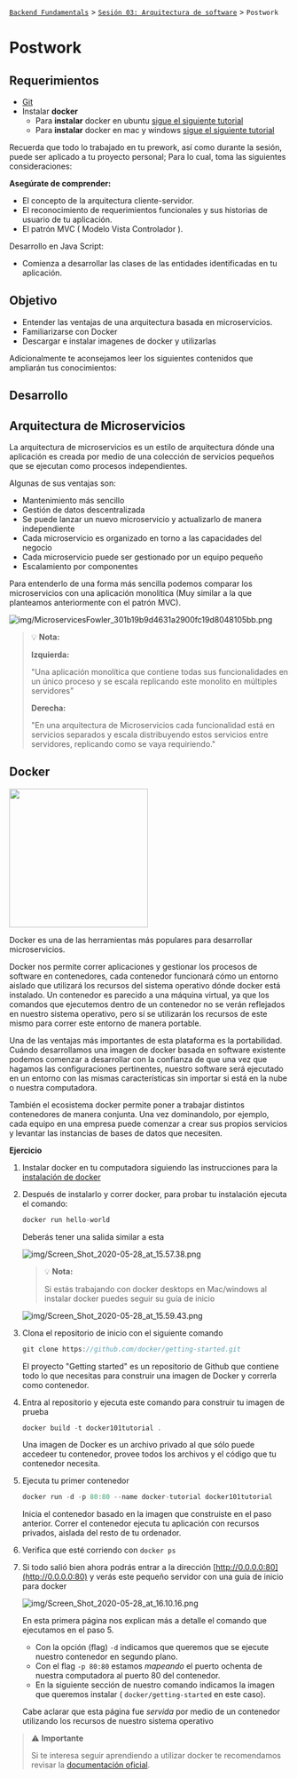 [`Backend Fundamentals`](../../README.md) > [`Sesión 03: Arquitectura de software`](../README.md) > `Postwork`

# Postwork

## Requerimientos

+ [Git](https://git-scm.com/downloads)
+ Instalar **docker**
  +  Para **instalar** docker en ubuntu  [sigue el siguiente tutorial](https://docs.docker.com/engine/install/ubuntu/)
  + Para **instalar** docker en mac y windows [sigue el siguiente tutorial](https://www.docker.com/products/docker-desktop)

Recuerda que todo lo trabajado en tu prework, así como durante la sesión, puede ser aplicado a tu proyecto personal; Para lo cual, toma las siguientes consideraciones:

**Asegúrate de comprender:**

- El concepto de la arquitectura cliente-servidor.
- El reconocimiento de requerimientos funcionales y sus historias de usuario de tu aplicación.
- El patrón MVC ( Modelo Vista Controlador ).

Desarrollo en Java Script:
- Comienza a desarrollar las clases de las entidades identificadas en tu aplicación.

## Objetivo

- Entender las ventajas de una arquitectura basada en microservicios.
- Familiarizarse con Docker
- Descargar e instalar imagenes de docker y utilizarlas

Adicionalmente te aconsejamos leer los siguientes contenidos que ampliarán tus conocimientos:

## Desarrollo

## Arquitectura de Microservicios

La arquitectura de microservicios es un estilo de arquitectura dónde una aplicación es creada por medio de una colección de servicios pequeños que se ejecutan como procesos independientes.

Algunas de sus ventajas son:

- Mantenimiento más sencillo
- Gestión de datos descentralizada
- Se puede lanzar un nuevo microservicio y actualizarlo de manera independiente
- Cada microservicio es organizado en torno a las capacidades del negocio
- Cada microservicio puede ser gestionado por un equipo pequeño
- Escalamiento por componentes

Para entenderlo de una forma más sencilla podemos comparar los microservicios con una aplicación monolítica (Muy similar a la que planteamos anteriormente con el patrón MVC).

![img/MicroservicesFowler_301b19b9d4631a2900fc19d8048105bb.png](img/MicroservicesFowler_301b19b9d4631a2900fc19d8048105bb.png)

>💡 **Nota:**
>
> **Izquierda:**
>
> "Una aplicación monolítica que contiene todas sus funcionalidades en un único proceso y se escala replicando este monolito en múltiples servidores"
>
>**Derecha:**
>
>"En una arquitectura de Microservicios cada funcionalidad está en servicios separados y escala distribuyendo estos servicios entre servidores, replicando como se vaya requiriendo."

## **Docker**


<img src="https://external-content.duckduckgo.com/iu/?u=http%3A%2F%2Flogos-download.com%2Fwp-content%2Fuploads%2F2016%2F09%2FDocker_logo.png&f=1&nofb=1" width="250px">

Docker es una de las herramientas más populares para desarrollar microservicios.

Docker nos permite correr aplicaciones y gestionar los procesos de software en contenedores, cada contenedor funcionará cómo un entorno aislado que utilizará los recursos del sistema operativo dónde docker está instalado. Un contenedor es parecido a una máquina virtual, ya que los comandos que ejecutemos dentro de un contenedor no se verán reflejados en nuestro sistema operativo, pero sí se utilizarán los recursos de este mismo para correr este entorno de manera portable.

Una de las ventajas más importantes de esta plataforma es la portabilidad. Cuándo desarrollamos una imagen de docker basada en software existente podemos comenzar a desarrollar con la confianza de que una vez que hagamos las configuraciones pertinentes, nuestro software será ejecutado en un entorno con las mismas características sin importar si está en la nube o nuestra computadora.

También el ecosistema docker permite poner a trabajar distintos contenedores de manera conjunta. Una vez dominandolo, por ejemplo, cada equipo en una empresa puede comenzar a crear sus propios servicios y levantar las instancias de bases de datos que necesiten.

**Ejercicio**

1. Instalar docker en tu computadora siguiendo las instrucciones para la [instalación de docker](https://docs.docker.com/engine/install/)
2. Después de instalarlo y correr docker, para probar tu instalación ejecuta el comando:

    ```jsx
    docker run hello-world
    ```

    Deberás tener una salida similar a esta

    ![img/Screen_Shot_2020-05-28_at_15.57.38.png](img/Screen_Shot_2020-05-28_at_15.57.38.png)

    >💡 **Nota:**
    >
    >Si estás trabajando con docker desktops en Mac/windows al instalar docker puedes seguir su guía de inicio

    ![img/Screen_Shot_2020-05-28_at_15.59.43.png](img/Screen_Shot_2020-05-28_at_15.59.43.png)

3. Clona el repositorio de inicio con el siguiente comando

    ```jsx
    git clone https://github.com/docker/getting-started.git
    ```

    El proyecto "Getting started" es un repositorio de Github que contiene todo lo que necesitas para construir una imagen de Docker y correrla como contenedor.

4. Entra al repositorio y ejecuta este comando para construir tu imagen de prueba

    ```jsx
    docker build -t docker101tutorial .
    ```

    Una imagen de Docker es un archivo privado al que sólo puede accedeer tu contenedor, provee todos los archivos y el código que tu contenedor necesita.

5. Ejecuta tu primer contenedor

    ```jsx
    docker run -d -p 80:80 --name docker-tutorial docker101tutorial
    ```

    Inicia el contenedor basado en la imagen que construiste en el paso anterior. Correr el contenedor ejecuta tu aplicación con recursos privados, aislada del resto de tu ordenador.

6. Verifica que esté corriendo con `docker ps`
7. Si todo salió bien ahora podrás entrar a la dirección [http://0.0.0.0:80](http://0.0.0.0:80) y verás este pequeño servidor con una guía de inicio para docker

    ![img/Screen_Shot_2020-05-28_at_16.10.16.png](img/Screen_Shot_2020-05-28_at_16.10.16.png)

    En esta primera página nos explican más a detalle el comando que ejecutamos en el paso 5.

    - Con la opción (flag) `-d` indicamos que queremos que se ejecute nuestro contenedor en segundo plano.
    - Con el flag `-p 80:80` estamos *mapeando* el puerto ochenta de nuestra computadora al puerto 80 del contenedor.
    - En la siguiente sección de nuestro comando indicamos la imagen que queremos instalar ( `docker/getting-started` en este caso).

    Cabe aclarar que esta página fue *servida* por medio de un contenedor utilizando los recursos de nuestro sistema operativo

> ⚠️ **Importante**
>
>Si te interesa seguir aprendiendo a utilizar docker te recomendamos revisar la [documentación oficial](https://docs.docker.com/).
